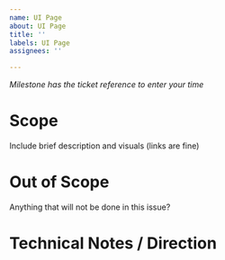 ```yaml
---
name: UI Page
about: UI Page
title: ''
labels: UI Page
assignees: ''

---
```


_Milestone has the ticket reference to enter your time_

# Scope
Include brief description and visuals (links are fine)

# Out of Scope
Anything that will not be done in this issue?

# Technical Notes / Direction
